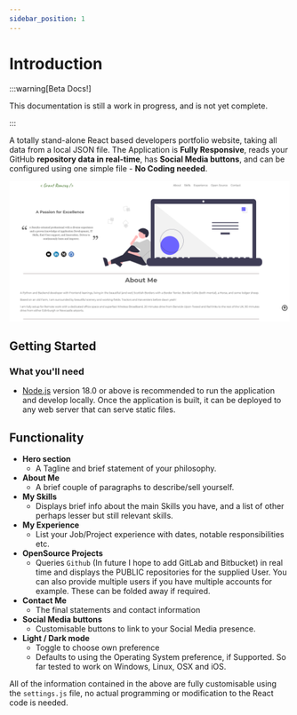 ```yaml
---
sidebar_position: 1
---
```


# Introduction

:::warning[Beta Docs!]

This documentation is still a work in progress, and is not yet complete.

:::

A totally stand-alone React based developers portfolio website, taking all data
from a local JSON file. The Application is **Fully Responsive**, reads your
GitHub **repository data in real-time**, has **Social Media buttons**, and can
be configured using one simple file - **No Coding needed**.

![Website Preview](img/webpage_image.png)

## Getting Started

### What you'll need

- [Node.js](https://nodejs.org/en/download/) version 18.0 or above is
  recommended to run the application and develop locally. Once the application
  is built, it can be deployed to any web server that can serve static files.

## Functionality

- **Hero section**
  - A Tagline and brief statement of your philosophy.
- **About Me**
  - A brief couple of paragraphs to describe/sell yourself.
- **My Skills**
  - Displays brief info about the main Skills you have, and a list of other
    perhaps lesser but still relevant skills.
- **My Experience**
  - List your Job/Project experience with dates, notable responsibilities etc.
- **OpenSource Projects**
  - Queries `Github` (In future I hope to add GitLab and Bitbucket) in real time
    and displays the PUBLIC repositories for the supplied User. You can also
    provide multiple users if you have multiple accounts for example. These can
    be folded away if required.
- **Contact Me**
  - The final statements and contact information
- **Social Media buttons**
  - Customisable buttons to link to your Social Media presence.
- **Light / Dark mode**
  - Toggle to choose own preference
  - Defaults to using the Operating System preference, if Supported. So far
    tested to work on Windows, Linux, OSX and iOS.

All of the information contained in the above are fully customisable using the
`settings.js` file, no actual programming or modification to the React code is
needed.
